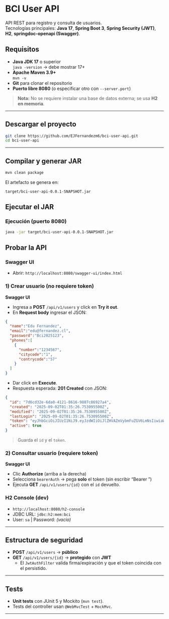 # BCI User API

API REST para registro y consulta de usuarios.  
Tecnologías principales: **Java 17**, **Spring Boot 3**, **Spring Security (JWT)**, **H2**, **springdoc-openapi (Swagger)**.

## Requisitos

- **Java JDK 17** o superior  
  `java -version` → debe mostrar 17+  
- **Apache Maven 3.9+**  
  `mvn -v`  
- **Git** para clonar el repositorio
- **Puerto libre 8080** (o especificar otro con `--server.port`)

> **Nota:** No se requiere instalar una base de datos externa; se usa **H2 en memoria**.

---

## Descargar el proyecto

```bash
git clone https://github.com/EJFernandezm6/bci-user-api.git
cd bci-user-api
```

---

## Compilar y generar JAR

```bash
mvn clean package
```

El artefacto se genera en:  
```
target/bci-user-api-0.0.1-SNAPSHOT.jar
```

## Ejecutar el JAR

### Ejecución (puerto 8080)
```bash
java -jar target/bci-user-api-0.0.1-SNAPSHOT.jar
```

## Probar la API

### Swagger UI
- Abrir: `http://localhost:8080/swagger-ui/index.html`

### 1) Crear usuario (no requiere token)

**Swagger UI**
- Ingresa a **POST** `/api/v1/users` y click en **Try it out**.
- En **Request body** ingresar el JSON:
```json
{
  "name":"Edu Fernandez",
  "email":"edu@fernandez.cl",
  "password":"Bci2025123",
  "phones":[
    {
      "number":"1234567",
      "citycode":"1",
      "contrycode":"57"
    }
  ]
}
```
- Dar click en **Execute**. 
- Respuesta esperada: **201 Created** con JSON:
```json
{
  "id": "7d6cd32e-6da0-4121-8616-9887c86927a4",
  "created": "2025-09-02T01:35:26.753095500Z",
  "modified": "2025-09-02T01:35:26.753095500Z",
  "lastLogin": "2025-09-02T01:35:26.753095500Z",
  "token": "eyJhbGciOiJIUzI1NiJ9.eyJzdWIiOiJlZHVAZmVybmFuZGV6LmNsIiwiaWF0IjoxNzU2Nzc2OTI2LCJleHAiOjE3NTY3ODA1MjZ9.wo6rE82NM5nZtiOGaNjyGWFxQV_6QOsA_Oc1yZ7X8vI",
  "active": true
}
```

> Guarda el `id` y el `token`.

### 2) Consultar usuario (requiere token)

**Swagger UI**  
- Clic **Authorize** (arriba a la derecha)  
- Selecciona `bearerAuth` → pega **solo** el token (sin escribir “Bearer ”)  
- Ejecuta **GET** `/api/v1/users/{id}` con el `id` devuelto.

### H2 Console (dev)
- `http://localhost:8080/h2-console`  
- JDBC URL: `jdbc:h2:mem:bci`  
- User: `sa` | Password: *(vacío)*

---

## Estructura de seguridad

- **POST** `/api/v1/users` → **público**  
- **GET** `/api/v1/users/{id}` → **protegido** con **JWT**  
  - El `JwtAuthFilter` valida firma/expiración y que el token coincida con el persistido.

---

## Tests

- **Unit tests** con JUnit 5 y Mockito (`mvn test`).  
- Tests del controller usan `@WebMvcTest` + `MockMvc`.  

---
